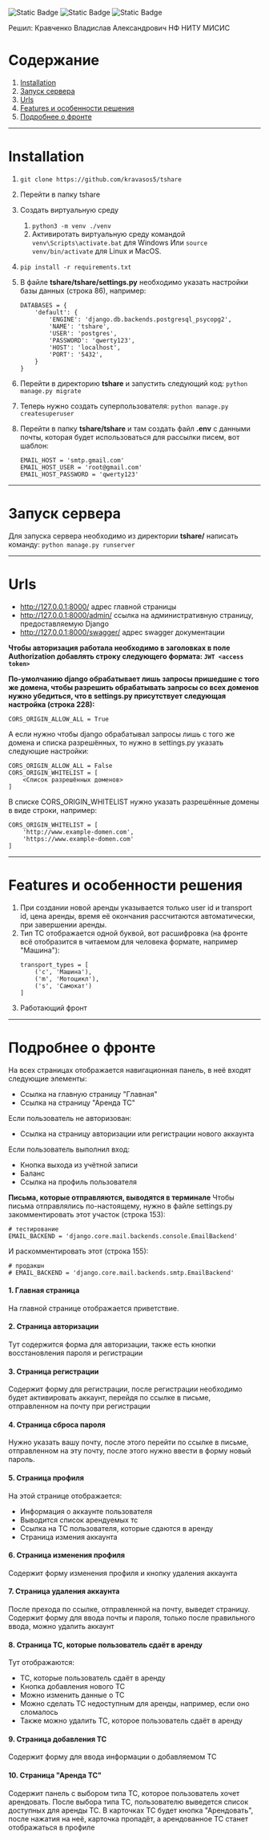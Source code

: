 ![Static Badge](https://img.shields.io/badge/Volga_IT-blue)
![Static Badge](https://img.shields.io/badge/Django-v4.2.6-blue)
![Static Badge](https://img.shields.io/badge/djangorestframework-v3.14.0-blue)

Решил:
Кравченко Владислав Александрович НФ НИТУ МИСИС

# Содержание
1. [Installation](#installation)
1. [Запуск сервера](#runserver)
1. [Urls](#urls)
1. [Features и особенности решения](#features)
1. [Подробнее о фронте](#front)

---

# Installation <a id="installation"></a>
  
1. `git clone https://github.com/kravasos5/tshare`
2. Перейти в папку tshare
2. Создать виртуальную среду
    1. `python3 -m venv ./venv`
    2. Активиротать виртуальную среду командой
    `venv\Scripts\activate.bat` для Windows
    Или `source venv/bin/activate` для Linux и MacOS.
3. `pip install -r requirements.txt`
4. В файле **tshare/tshare/settings.py** необходимо указать настройки базы данных (строка 86),
например:

    ```
    DATABASES = {
        'default': {
            'ENGINE': 'django.db.backends.postgresql_psycopg2',
            'NAME': 'tshare',
            'USER': 'postgres',
            'PASSWORD': 'qwerty123',
            'HOST': 'localhost',
            'PORT': '5432',
        }
    }
    ```
5. Перейти в директорию **tshare** и запустить следующий код:
    `python manage.py migrate`
6. Теперь нужно создать суперпользователя:
    `python manage.py createsuperuser`
7. Перейти в папку **tshare/tshare** и там создать файл **.env** с данными почты,
    которая будет использоваться для рассылки писем, вот шаблон:

    ```
    EMAIL_HOST = 'smtp.gmail.com'
    EMAIL_HOST_USER = 'root@gmail.com'
    EMAIL_HOST_PASSWORD = 'qwerty123'
    ```

--- 

# Запуск сервера <a id="runserver"></a>
Для запуска сервера необходимо из директории **tshare/** написать команду:
`python manage.py runserver`

---

# Urls <a id="urls"></a>
- http://127.0.0.1:8000/  адрес главной страницы
- http://127.0.0.1:8000/admin/  ссылка на административную страницу, предоставляемую Django
- http://127.0.0.1:8000/swagger/  адрес swagger документации

**Чтобы авторизация работала необходимо в заголовках в поле Authorization
добавлять строку следующего формата: `JWT <access token>`**

**По-умолчанию django обрабатывает лишь запросы пришедшие с того же домена, чтобы разрешить обрабатывать запросы со всех доменов нужно убедиться, что в settings.py присутствует следующая настройка (строка 228):**
```
CORS_ORIGIN_ALLOW_ALL = True
```
А если нужно чтобы django обрабатывал запросы лишь с того же домена и списка разрешённых, то нужно в settings.py указать следующие настройки:
```
CORS_ORIGIN_ALLOW_ALL = False
CORS_ORIGIN_WHITELIST = [
    <Список разрешённых доменов>
]
```
В списке CORS_ORIGIN_WHITELIST нужно указать разрешённые домены в виде строки, например:
```
CORS_ORIGIN_WHITELIST = [
    'http://www.example-domen.com',
    'https://www.example-domen.com'
]
```


---

# Features и особенности решения <a id="features"></a>

1. При создании новой аренды указывается только user id и transport id,
    цена аренды, время её окончания рассчитаются автоматически,
    при завершении аренды.
2. Тип ТС отображается одной буквой, вот расшифровка (на фронте всё отобразится в читаемом для человека формате, например "Машина"):
    ```
    transport_types = [
        ('c', 'Машина'),
        ('m', 'Мотоцикл'),
        ('s', 'Самокат')
    ]
    ```
3. Работающий фронт

---

# Подробнее о фронте <a id="front"></a>

На всех страницах отображается навигационная панель, в неё входят следующие элементы:

- Ссылка на главную страницу "Главная"
- Ссылка на страницу "Аренда ТС"

Если пользователь не авторизован:

- Ссылка на страницу авторизации или регистрации нового аккаунта

Если пользователь выполнил вход:

- Кнопка выхода из учётной записи
- Баланс
- Ссылка на профиль пользователя

**Письма, которые отправляются, выводятся в терминале**
Чтобы письма отправлялись по-настоящему, нужно в файле settings.py закомментировать этот участок (строка 153):
```
# тестирование
EMAIL_BACKEND = 'django.core.mail.backends.console.EmailBackend'
```
И раскомментировать этот (строка 155):
```
# продакшн
# EMAIL_BACKEND = 'django.core.mail.backends.smtp.EmailBackend'
```

#### 1. Главная страница

На главной странице отображается приветствие.

#### 2. Страница авторизации

Тут содержится форма для авторизации, также есть кнопки восстановления пароля и регистрации

#### 3. Страница регистрации

Содержит форму для регистрации, после регистрации необходимо будет активировать аккаунт, перейдя по ссылке в письме, отправленном на почту при регистрации

#### 4. Страница сброса пароля

Нужно указать вашу почту, после этого перейти по ссылке в письме, отправленном на эту почту, после этого нужно ввести в форму новый пароль.

#### 5. Страница профиля 
На этой странице отображается:
- Информация о аккаунте пользователя
- Выводится список арендуемых тс
- Ссылка на ТС пользователя, которые сдаются в аренду
- Страница измения аккаунта

#### 6. Страница изменения профиля
Содержит форму изменения профиля и кнопку удаления аккаунта

#### 7. Страница удаления аккаунта
После прехода по ссылке, отправленной на почту, выведет страницу.
Содержит форму для ввода почты и пароля, только после правильного ввода, можно удалить аккаунт

#### 8. Страница ТС, которые пользователь сдаёт в аренду
Тут отображаются:

- ТС, которые пользователь сдаёт в аренду
- Кнопка добавления нового ТС
- Можно изменить данные о ТС
- Можно сделать ТС недоступным для аренды, например, если оно сломалось
- Также можно удалить ТС, которое пользователь сдаёт в аренду

#### 9. Страница добавления ТС
Содержит форму для ввода информации о добавляемом ТС

#### 10. Страница "Аренда ТС"
Содержит панель с выбором типа ТС, которое пользователь хочет арендовать.
После выбора типа ТС, пользователю выведется список доступных для аренды ТС. В карточках ТС будет кнопка "Арендовать", после нажатия на неё, карточка пропадёт, а арендованное ТС станет отображаться в профиле
